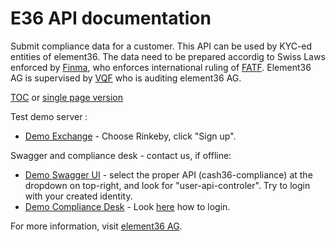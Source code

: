 # E36 API documentation

Submit compliance data for a customer. This API can be used by KYC-ed entities of 
element36. The data need to be prepared accordig to Swiss Laws enforced by [Finma](finma.ch), 
who enforces  international ruling of [FATF](fatf.org). Element36 AG is 
supervised by [VQF](vqf.ch) who is auditing element36 AG. 

[TOC](./src/toc.md) or [single page version](./src/singlepage.md)

Test demo server : 
- [Demo Exchange](http://github.e36.io) - Choose Rinkeby, click "Sign up".


Swagger and compliance desk - contact us, if offline: 
- [Demo Swagger UI](http://demo.e36.io:8090/swagger-ui.html#/user-api-controler) - select the proper API (cash36-compliance) 
at the dropdown on top-right, and look for "user-api-controler". Try to login with your created identity. 
- [Demo Compliance Desk](http://demo.e36.io:3001/) - Look [here](./src/admin-login.md) how to login. 

For more information, visit [element36 AG](https://element36.io). 

